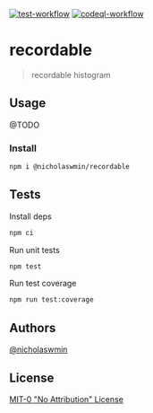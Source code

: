 [![test-workflow][test-badge]][test-workflow] [![codeql-workflow][codeql-badge]][codeql-workflow]

# recordable

> recordable histogram

## Usage

@TODO

### Install

```bash
npm i @nicholaswmin/recordable
```

## Tests

Install deps

```bash
npm ci
```

Run unit tests

```bash
npm test
```

Run test coverage

```bash
npm run test:coverage
```

## Authors

[@nicholaswmin][nicholaswmin]

## License

[MIT-0 "No Attribution" License][license]

[test-badge]: https://github.com/nicholaswmin/recordable/actions/workflows/test:unit.yml/badge.svg
[test-workflow]: https://github.com/nicholaswmin/recordable/actions/workflows/test:unit.yml

[codeql-badge]: https://github.com/nicholaswmin/recordable/actions/workflows/codeql.yml/badge.svg
[codeql-workflow]: https://github.com/nicholaswmin/recordable/actions/workflows/codeql.yml

[nicholaswmin]: https://github.com/nicholaswmin
[license]: ./LICENSE
